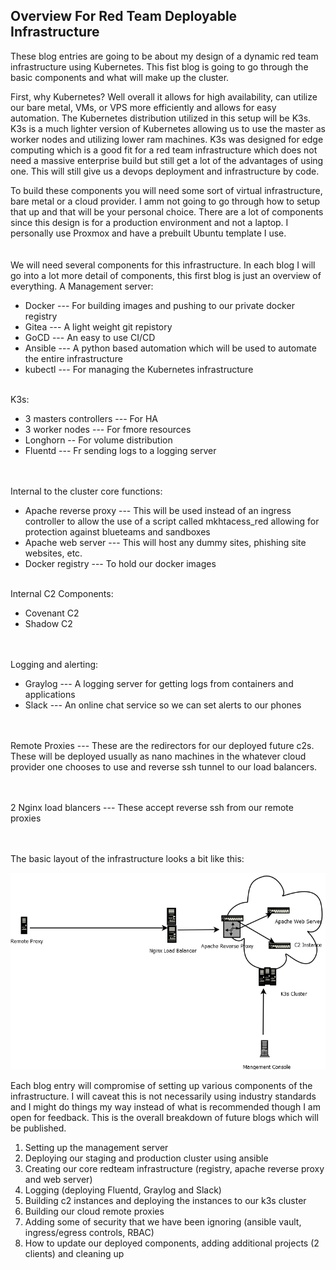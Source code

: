 ## **Overview For Red Team Deployable Infrastructure**

These blog entries are going to be about my design of a dynamic red team infrastructure using Kubernetes.  This fist blog is going to go through the basic components and what will make up the cluster.   

First, why Kubernetes?  Well overall it allows for high availability, can utilize our bare metal, VMs, or VPS more efficiently and allows for easy automation.  The Kubernetes distribution utilized in this setup will be K3s.  K3s is a much lighter version of Kubernetes allowing us to use the master as worker nodes and utilizing lower ram machines.  K3s was designed for edge computing which is a good fit for a red team infrastructure which does not need a massive enterprise build but still get a lot of the advantages of using one.  This will still give us a devops deployment and infrastructure by code.  

To build these components you will need some sort of virtual infrastructure, bare metal or a cloud provider.  I amm not going to go through how to setup that up and that will be your personal choice.  There are a lot of components since this design is for a production environment and not a laptop.  I personally use Proxmox and have a prebuilt Ubuntu template I use.  
<br/><br/>
We will need several components for this infrastructure.   In each blog I will go into a lot more detail of components, this first blog is just an overview of everything. 
A Management server:
- Docker --- For building images and pushing to our private docker registry
- Gitea --- A light weight git repistory
- GoCD --- An easy to use CI/CD
- Ansible --- A python based automation which will be used to automate the entire infrastructure 
- kubectl --- For managing the Kubernetes infrastructure
<br/><br/>

K3s:
- 3 masters controllers --- For HA
- 3 worker nodes --- For fmore resources
- Longhorn -- For volume distribution 
- Fluentd --- Fr sending logs to a logging server

<br/><br/>
Internal to the cluster core functions:
- Apache reverse proxy --- This will be used instead of an ingress controller to allow the use of a script called mkhtacess_red allowing for protection against blueteams and sandboxes
- Apache web server --- This will host any dummy sites, phishing site websites, etc.
- Docker registry --- To hold our docker images
<br/><br/>

Internal C2 Components:
  - Covenant C2
  - Shadow C2
  
<br/><br/>
Logging and alerting:
- Graylog --- A logging server for getting logs from containers and applications
- Slack --- An online chat service so we can set alerts to our phones

<br/><br/>
Remote Proxies --- These are the redirectors for our deployed future c2s.  These will be deployed usually as nano machines in the whatever cloud provider one chooses to use and reverse ssh tunnel to our load balancers.

<br/><br/>
2 Nginx load blancers --- These accept reverse ssh from our remote proxies 

<br/><br/>
The basic layout of the infrastructure looks a bit like this:


![basicdiagram](../images/basicdiagram.png)


Each blog entry will compromise of setting up various components of the infrastructure.  I will caveat this is not necessarily using industry standards and I might do things my way instead of what is recommended though I am open for feedback.  This is the overall breakdown of future blogs which will be published.  
  
1. Setting up the management server
2. Deploying our staging and production cluster using ansible
3. Creating our core redteam infrastructure (registry, apache reverse proxy and web server)
4. Logging (deploying Fluentd, Graylog and Slack)
5. Building c2 instances and deploying the instances to our k3s cluster
6. Building our cloud remote proxies
7. Adding some of security that we have been ignoring (ansible vault, ingress/egress controls, RBAC)
8. How to update our deployed components, adding additional projects (2 clients) and cleaning up


